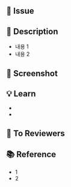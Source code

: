 ## 📌 Issue

## 💨 Description
<!-- 내용 설명 -->
- 내용 1
- 내용 2

## 📸 Screenshot

## 💡 Learn
-
-

## 💭 To Reviewers

## 📚 Reference
- 1
- 2
